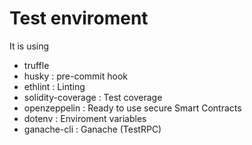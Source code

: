 # Test enviroment

It is using

- truffle
- husky : pre-commit hook
- ethlint : Linting
- solidity-coverage : Test coverage
- openzeppelin : Ready to use secure Smart Contracts
- dotenv : Enviroment variables
- ganache-cli : Ganache (TestRPC)

